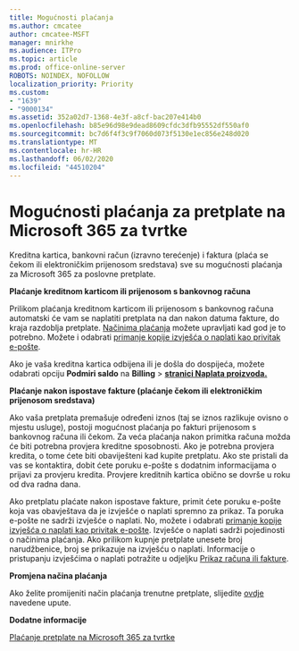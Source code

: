 ```yaml
---
title: Mogućnosti plaćanja
ms.author: cmcatee
author: cmcatee-MSFT
manager: mnirkhe
ms.audience: ITPro
ms.topic: article
ms.prod: office-online-server
ROBOTS: NOINDEX, NOFOLLOW
localization_priority: Priority
ms.custom:
- "1639"
- "9000134"
ms.assetid: 352a02d7-1368-4e3f-a8cf-bac207e414b0
ms.openlocfilehash: b85e96d98e9dead8609cfdc3dfb95552df550af0
ms.sourcegitcommit: bc7d6f4f3c9f7060d073f5130e1ec856e248d020
ms.translationtype: MT
ms.contentlocale: hr-HR
ms.lasthandoff: 06/02/2020
ms.locfileid: "44510204"
---
```

# <a name="payment-options-for-microsoft-365-for-business-subscriptions"></a>Mogućnosti plaćanja za pretplate na Microsoft 365 za tvrtke
  
Kreditna kartica, bankovni račun (izravno terećenje) i faktura (plaća se čekom ili elektroničkim prijenosom sredstava) sve su mogućnosti plaćanja za Microsoft 365 za poslovne pretplate.
  
**Plaćanje kreditnom karticom ili prijenosom s bankovnog računa**
  
Prilikom plaćanja kreditnom karticom ili prijenosom s bankovnog računa automatski će vam se naplatiti pretplata na dan nakon datuma fakture, do kraja razdoblja pretplate. [Načinima plaćanja](https://docs.microsoft.com/microsoft-365/commerce/billing-and-payments/manage-payment-methods) možete upravljati kad god je to potrebno. Možete i odabrati [primanje kopije izvješća o naplati kao privitak e-pošte](https://docs.microsoft.com/microsoft-365/commerce/billing-and-payments/pay-for-your-subscription#receive-a-copy-of-your-billing-statement-in-email).
  
Ako je vaša kreditna kartica odbijena ili je došla do dospijeća, možete odabrati opciju **Podmiri saldo** na **Billing** \> **[stranici Naplata proizvoda.](https://go.microsoft.com/fwlink/p/?linkid=842054)**
  
**Plaćanje nakon ispostave fakture (plaćanje čekom ili elektroničkim prijenosom sredstava)**
  
Ako vaša pretplata premašuje određeni iznos (taj se iznos razlikuje ovisno o mjestu usluge), postoji mogućnost plaćanja po fakturi prijenosom s bankovnog računa ili čekom. Za veća plaćanja nakon primitka računa možda će biti potrebna provjera kreditne sposobnosti. Ako je potrebna provjera kredita, o tome ćete biti obaviješteni kad kupite pretplatu. Ako ste pristali da vas se kontaktira, dobit ćete poruku e-pošte s dodatnim informacijama o prijavi za provjeru kredita. Provjere kreditnih kartica obično se dovrše u roku od dva radna dana.
  
Ako pretplatu plaćate nakon ispostave fakture, primit ćete poruku e-pošte koja vas obavještava da je izvješće o naplati spremno za prikaz. Ta poruka e-pošte ne sadrži izvješće o naplati. No, možete i odabrati [primanje kopije izvješća o naplati kao privitak e-pošte](https://docs.microsoft.com/microsoft-365/commerce/billing-and-payments/pay-for-your-subscription#receive-a-copy-of-your-billing-statement-in-email). Izvješće o naplati sadrži pojedinosti o načinima plaćanja. Ako prilikom kupnje pretplate unesete broj narudžbenice, broj se prikazuje na izvješću o naplati. Informacije o pristupanju izvješćima o naplati potražite u odjeljku [Prikaz računa ili fakture](https://docs.microsoft.com/microsoft-365/commerce/billing-and-payments/view-your-bill-or-invoice).
  
**Promjena načina plaćanja**
  
Ako želite promijeniti način plaćanja trenutne pretplate, slijedite [ovdje](https://docs.microsoft.com/microsoft-365/commerce/billing-and-payments/change-payment-method) navedene upute.
  
**Dodatne informacije**
  
[Plaćanje pretplate na Microsoft 365 za tvrtke](https://docs.microsoft.com/microsoft-365/commerce/billing-and-payments/pay-for-your-subscription)